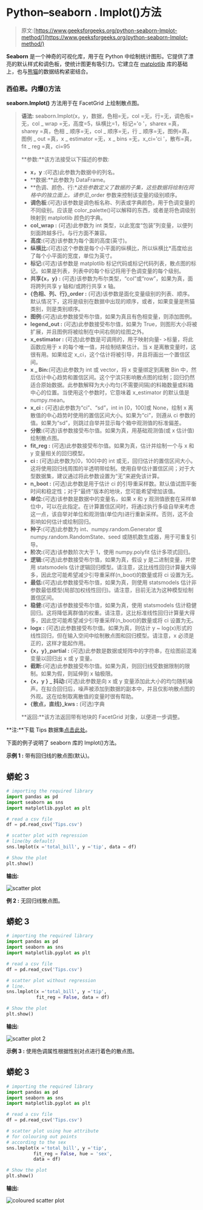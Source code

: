 # Python–seaborn . lmplot()方法

> 原文:[https://www.geeksforgeeks.org/python-seaborn-lmplot-method/](https://www.geeksforgeeks.org/python-seaborn-lmplot-method/)

**Seaborn** 是一个神奇的可视化库，用于在 Python 中绘制统计图形。它提供了漂亮的默认样式和调色板，使统计图更有吸引力。它建立在 [matplotlib](https://www.geeksforgeeks.org/python-introduction-matplotlib/) 库的基础上，也与[熊猫](https://www.geeksforgeeks.org/introduction-to-pandas-in-python/)的数据结构紧密结合。

### 西伯恩。内爆()方法

**seaborn.lmplot()** 方法用于在 FacetGrid 上绘制散点图。

> **语法:** seaborn.lmplot(x，y，数据，色相=无，col =无，行=无，调色板=无，col _ wrap =无，高度=5，纵横比=1，标记='o '，sharex =真，sharey =真，色相 _ 顺序=无，col _ 顺序=无，行 _ 顺序=无，图例=真，图例 _ out =真，x _ estimator =无，x _ bins =无，x_ci='ci '，散布=真，fit _ reg =真，ci=95
> 
> **参数:**该方法接受以下描述的参数:
> 
> *   **x，y** :(可选)此参数为数据中的列名。
> *   **数据:**此参数为 DataFrame。
> *   **色调、颜色、行:**这些参数定义了数据的子集，这些数据将绘制在网格中的独立面上。请参见*_order 参数来控制该变量的级别顺序。
> *   **调色板**:(可选)该参数是调色板名称、列表或字典颜色，用于色调变量的不同级别。应该是 color_palette()可以解释的东西，或者是将色调级别映射到 matplotlib 颜色的字典。
> *   **col_wrap :** (可选)此参数为 int 类型，以此宽度“包装”列变量，以便列刻面跨越多行。与行方面不兼容。
> *   **高度:**(可选)该参数为每个面的高度(英寸)。
> *   **纵横比:**(可选)这个参数是每个小平面的纵横比，所以纵横比*高度给出了每个小平面的宽度，单位为英寸。
> *   **标记:**(可选)该参数是 matplotlib 标记代码或标记代码列表，散点图的标记。如果是列表，列表中的每个标记将用于色调变量的每个级别。
> *   **共享{x，y} :** (可选)该参数为布尔类型，“col”或“row”，如果为真，面将跨列共享 y 轴和/或跨行共享 x 轴。
> *   **{色相、列、行}_order :** (可选)该参数是面化变量级别的列表、顺序。默认情况下，这将是级别在数据中出现的顺序，或者，如果变量是熊猫类别，则是类别顺序。
> *   **图例:**(可选)此参数接受布尔值，如果为真且有色相变量，则添加图例。
> *   **legend_out :** (可选)此参数接受布尔值，如果为 True，则图形大小将被扩展，并且图例将被绘制在中间右侧的绘图之外。
> *   **x_estimator :** (可选)此参数是可调用的，用于映射向量- >标量，将此函数应用于 x 的每个唯一值，并绘制结果估计。当 x 是离散变量时，这很有用。如果给定 x_ci，这个估计将被引导，并且将画出一个置信区间。
> *   **x _ Bin:**(可选)此参数为 int 或 vector，将 x 变量绑定到离散 Bin 中，然后估计中心趋势和置信区间。这个宁滨只影响散点图的绘制；回归仍然适合原始数据。此参数解释为大小均匀(不需要间隔)的料箱数量或料箱中心的位置。当使用这个参数时，它意味着 x_estimator 的默认值是 numpy.mean。
> *   **x_ci :** (可选)此参数为“ci”、“sd”，int in [0，100]或 None，绘制 x 离散值的中心趋势时使用的置信区间大小。如果为“ci”，则遵从 ci 参数的值。如果为“sd”，则跳过自举并显示每个箱中观测值的标准偏差。
> *   **分散:**(可选)该参数接受布尔值。如果为真，用基础观测值(或 x 估计值)绘制散点图。
> *   **fit_reg :** (可选)此参数接受布尔值。如果为真，估计并绘制一个与 x 和 y 变量相关的回归模型。
> *   **ci :** (可选)此参数为[0，100]中的 int 或无，回归估计的置信区间大小。这将使用回归线周围的半透明带绘制。使用自举估计置信区间；对于大型数据集，建议通过将此参数设置为“无”来避免该计算。
> *   **n_boot :** (可选)此参数是用于估计 ci 的引导重采样数。默认值试图平衡时间和稳定性；对于“最终”版本的地块，您可能希望增加该值。
> *   **单位:**(可选)该参数是数据中的变量名，如果 x 和 y 观测值嵌套在采样单位中，可以在此指定。在计算置信区间时，将通过执行多级自举来考虑这一点，该自举对单位和观测值(单位内)进行重新采样。否则，这不会影响如何估计或绘制回归。
> *   **种子:**(可选)此参数为 int、numpy.random.Generator 或 numpy.random.RandomState、seed 或随机数生成器，用于可重复引导。
> *   **阶次:**(可选)该参数阶次大于 1，使用 numpy.polyfit 估计多项式回归。
> *   **逻辑:**(可选)此参数接受布尔值，如果为真，假设 y 是二进制变量，并使用 statsmodels 估计逻辑回归模型。请注意，这比线性回归计算量大得多，因此您可能希望减少引导重采样(n_boot)的数量或将 ci 设置为无。
> *   **最低:**(可选)此参数接受布尔值，如果为真，则使用 statsmodels 估计非参数最低模型(局部加权线性回归)。请注意，目前无法为这种模型绘制置信区间。
> *   **稳健:**(可选)该参数接受布尔值，如果为真，使用 statsmodels 估计稳健回归。这将降低离群值的权重。请注意，这比标准线性回归计算量大得多，因此您可能希望减少引导重采样(n_boot)的数量或将 ci 设置为无。
> *   **logx :** (可选)此参数接受布尔值。如果为真，则估计 y ~ log(x)形式的线性回归，但在输入空间中绘制散点图和回归模型。请注意，x 必须是正的，这样才能起作用。
> *   **{x，y}_partial :** (可选)此参数是数据或矩阵中的字符串，在绘图前混淆变量以回归出 x 或 y 变量。
> *   **截断:**(可选)此参数接受布尔值。如果为真，则回归线受数据限制的限制。如果为假，则延伸到 x 轴极限。
> *   **{x，y } _ 抖动:**(可选)此参数是向 x 或 y 变量添加此大小的均匀随机噪声。在拟合回归后，噪声被添加到数据的副本中，并且仅影响散点图的外观。这在绘制取离散值的变量时很有帮助。
> *   **{散点，直线}_kws :** (可选)字典
> 
> **返回:**该方法返回带有地块的 FacetGrid 对象，以便进一步调整。

**注:**下载 Tips 数据集[点击此处](https://drive.google.com/file/d/1bsDSsI2MQSc77VBKVFETWYOs6fAlNwxF/view?usp=sharing)。

下面的例子说明了 seaborn 库的 lmplot()方法。

**示例 1 :** 带有回归线的散点图(默认)。

## 蟒蛇 3

```py
# importing the required library
import pandas as pd
import seaborn as sns
import matplotlib.pyplot as plt

# read a csv file
df = pd.read_csv('Tips.csv')

# scatter plot with regression
# line(by default)
sns.lmplot(x ='total_bill', y ='tip', data = df)

# Show the plot
plt.show()
```

**输出:**

![scatter plot ](img/f75e4bacf4e002d16163b264a0d43641.png)

**例 2 :** 无回归线散点图。

## 蟒蛇 3

```py
# importing the required library
import pandas as pd
import seaborn as sns
import matplotlib.pyplot as plt

# read a csv file
df = pd.read_csv('Tips.csv')

# scatter plot without regression
# line.
sns.lmplot(x ='total_bill', y ='tip',
           fit_reg = False, data = df)

# Show the plot
plt.show()
```

**输出:**

![scatter plot 2](img/8a17c38077b633462254f1fd6e5ebc30.png)

**示例 3 :** 使用色调属性根据性别对点进行着色的散点图。

## 蟒蛇 3

```py
# importing the required library
import pandas as pd
import seaborn as sns
import matplotlib.pyplot as plt

# read a csv file
df = pd.read_csv('Tips.csv')

# scatter plot using hue attribute
# for colouring out points
# according to the sex
sns.lmplot(x ='total_bill', y ='tip',
          fit_reg = False, hue = 'sex',
          data = df)

# Show the plot
plt.show()
```

**输出:**

![coloured scatter plot](img/473477999067c04b4d187e615d6d8b7d.png)